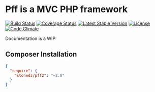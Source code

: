 **Pff is a MVC PHP framework**
==============================

[![Build Status](https://travis-ci.org/stonedz/pff2.svg?branch=master)](https://travis-ci.org/stonedz/pff2)
[![Coverage Status](https://img.shields.io/coveralls/stonedz/pff2.svg)](https://coveralls.io/r/stonedz/pff2?branch=master)
[![Latest Stable Version](https://poser.pugx.org/stonedz/pff2/v/stable.svg)](https://packagist.org/packages/stonedz/pff2)
[![License](https://poser.pugx.org/stonedz/pff2/license.svg)](https://packagist.org/packages/stonedz/pff2)
[![Code Climate](https://codeclimate.com/github/stonedz/pff2/badges/gpa.svg)](https://codeclimate.com/github/stonedz/pff2)

Documentation is a WIP

## Composer Installation

```json
{
  "require": {
    "stonedz/pff2": "~2.0"
  }
}
```
